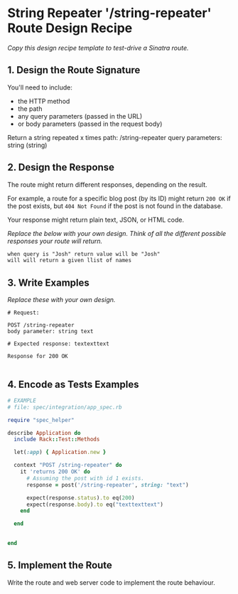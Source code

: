 # String Repeater '/string-repeater' Route Design Recipe

_Copy this design recipe template to test-drive a Sinatra route._

## 1. Design the Route Signature

You'll need to include:
  * the HTTP method
  * the path
  * any query parameters (passed in the URL)
  * or body parameters (passed in the request body)

  Return a string repeated x times
  path: /string-repeater
  query parameters: string (string)





## 2. Design the Response

The route might return different responses, depending on the result.

For example, a route for a specific blog post (by its ID) might return `200 OK` if the post exists, but `404 Not Found` if the post is not found in the database.

Your response might return plain text, JSON, or HTML code. 

_Replace the below with your own design. Think of all the different possible responses your route will return._

```html
when query is "Josh" return value will be "Josh" 
will will return a given llist of names
```

## 3. Write Examples

_Replace these with your own design._

```
# Request:

POST /string-repeater
body parameter: string text

# Expected response: textexttext

Response for 200 OK
```

```
```

## 4. Encode as Tests Examples

```ruby
# EXAMPLE
# file: spec/integration/app_spec.rb

require "spec_helper"

describe Application do
  include Rack::Test::Methods

  let(:app) { Application.new }

  context "POST /string-repeater" do
    it 'returns 200 OK' do
      # Assuming the post with id 1 exists.
      response = post('/string-repeater', string: "text")

      expect(response.status).to eq(200)
      expect(response.body).to eq("texttexttext")
    end

  end

  
end
```

## 5. Implement the Route

Write the route and web server code to implement the route behaviour.
